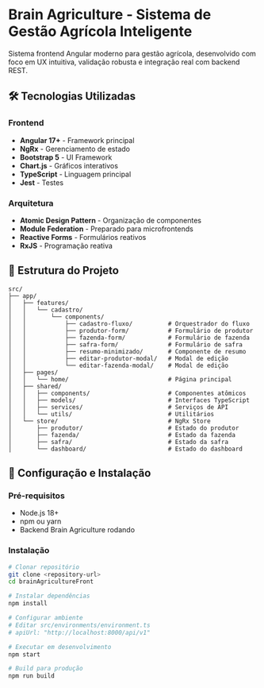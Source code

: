 # Brain Agriculture - Sistema de Gestão Agrícola Inteligente

Sistema frontend Angular moderno para gestão agrícola, desenvolvido com foco em UX intuitiva, validação robusta e integração real com backend REST.

## 🛠️ Tecnologias Utilizadas

### Frontend

- **Angular 17+** - Framework principal
- **NgRx** - Gerenciamento de estado
- **Bootstrap 5** - UI Framework
- **Chart.js** - Gráficos interativos
- **TypeScript** - Linguagem principal
- **Jest** - Testes

### Arquitetura

- **Atomic Design Pattern** - Organização de componentes
- **Module Federation** - Preparado para microfrontends
- **Reactive Forms** - Formulários reativos
- **RxJS** - Programação reativa

## 📁 Estrutura do Projeto

```
src/
├── app/
│   ├── features/
│   │   └── cadastro/
│   │       └── components/
│   │           ├── cadastro-fluxo/          # Orquestrador do fluxo
│   │           ├── produtor-form/           # Formulário de produtor
│   │           ├── fazenda-form/            # Formulário de fazenda
│   │           ├── safra-form/              # Formulário de safra
│   │           ├── resumo-minimizado/       # Componente de resumo
│   │           ├── editar-produtor-modal/   # Modal de edição
│   │           └── editar-fazenda-modal/    # Modal de edição
│   ├── pages/
│   │   └── home/                            # Página principal
│   ├── shared/
│   │   ├── components/                      # Componentes atômicos
│   │   ├── models/                          # Interfaces TypeScript
│   │   ├── services/                        # Serviços de API
│   │   └── utils/                           # Utilitários
│   └── store/                               # NgRx Store
│       ├── produtor/                        # Estado do produtor
│       ├── fazenda/                         # Estado da fazenda
│       ├── safra/                           # Estado da safra
│       └── dashboard/                       # Estado do dashboard
```

## 🔧 Configuração e Instalação

### Pré-requisitos

- Node.js 18+
- npm ou yarn
- Backend Brain Agriculture rodando

### Instalação

```bash
# Clonar repositório
git clone <repository-url>
cd brainAgricultureFront

# Instalar dependências
npm install

# Configurar ambiente
# Editar src/environments/environment.ts
# apiUrl: "http://localhost:8000/api/v1"

# Executar em desenvolvimento
npm start

# Build para produção
npm run build
```
